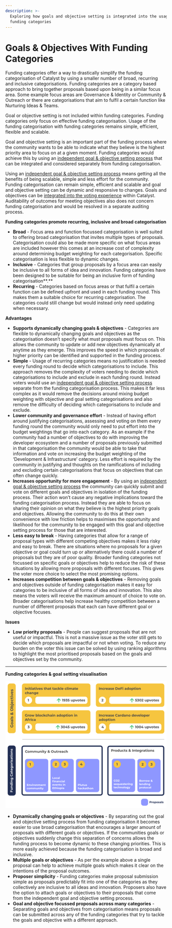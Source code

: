 ```yaml
---
description: >-
  Exploring how goals and objective setting is integrated into the usage of
  funding categories
---
```


# Goals & Objectives With Funding Categories

Funding categories offer a way to drastically simplify the funding categorisation of Catalyst by using a smaller number of broad, recurring and inclusive categorisations. Funding categories are a category based approach to bring together proposals based upon being in a similar focus area. Some example focus areas are Governance & Identity or Community & Outreach or there are categorisations that aim to fulfil a certain function like Nurturing Ideas & Teams.



Goal or objective setting is not included within funding categories. Funding categories only focus on effective funding categorisation. Usage of the funding categorisation with funding categories remains simple, efficient, flexible and scalable.



Goal and objective setting is an important part of the funding process where the community wants to be able to indicate what they believe is the highest priority area to focus on at a given moment. Funding categories would achieve this by using an [independent goal & objective setting process](independent-goal-and-objective-setting-process.md) that can be integrated and considered separately from funding categorisation.



Using an [independent goal & objective setting process](independent-goal-and-objective-setting-process.md) means getting all the benefits of being scalable, simple and less effort for the community. Funding categorisation can remain simple, efficient and scalable and goal and objective setting can be dynamic and responsive to changes. Goals and objectives can be [integrated into the voting experience](../community-goals-and-objectives/integrating-goals-and-objectives-into-voting.md) within Catalyst. Auditability of outcomes for meeting objectives also does not concern funding categorisation and would be resolved in a separate auditing process.



**Funding categories promote recurring, inclusive and broad categorisation**

* **Broad** - Focus area and function focussed categorisation is well suited to offering broad categorisation that invites multiple types of proposals. Categorisation could also be made more specific on what focus areas are included however this comes at an increase cost of complexity around determining budget weighting for each categorisation. Specific categorisation is less flexible to dynamic changes.
* **Inclusive** - Categories that group proposals by a focus area can easily be inclusive to all forms of idea and innovation. Funding categories have been designed to be suitable for being an inclusive form of funding categorisation**.**
* **Recurring** - Categories based on focus areas or that fulfil a certain function can be defined upfront and used in each funding round. This makes them a suitable choice for recurring categorisation. The categories could still change but would instead only need updating when necessary.



**Advantages**

* **Supports dynamically changing goals & objectives** - Categories are flexible to dynamically changing goals and objectives as the categorisation doesn’t specify what must proposals must focus on. This allows the community to update or add new objectives dynamically at anytime as they emerge. This improves the speed in which proposals of higher priority can be identified and supported in the funding process.
* **Simple** - Usage of recurring categories means no justification is needed every funding round to decide which categorisations to include. This approach removes the complexity of voters  needing to decide which categorisations to include and exclude in each funding round. Instead voters would use an [independent goal & objective setting process](independent-goal-and-objective-setting-process.md) separate from the funding categorisation process. This makes it far less complex as it would remove the decisions around mixing budget weighting with objective and goal setting categorisations and also remove the difficulty of deciding which categorisations to include and exclude.
* **Lower community and governance effort** - Instead of having effort around justifying categorisations, assessing and voting on them every funding round the community would only need to put effort into the budget weightings that go into each category. As an example if the community had a number of objectives to do with improving the developer ecosystem and a number of proposals previously submitted in that categorisation the community would be able to take that information and vote on increasing the budget weighting of the ‘Development & Infrastructure’ category. Less effort is required by the community in justifying and thoughts on the ramifications of including and excluding certain categorisations that focus on objectives that can often change quickly.
* **Increases opportunity for more engagement** - By using an [independent goal & objective setting process](independent-goal-and-objective-setting-process.md) the community can quickly submit and vote on different goals and objectives in isolation of the funding process. Their action won’t cause any negative implications toward the funding categorisation process. Instead they are able to focus on sharing their opinion on what they believe is the highest priority goals and objectives. Allowing the community to do this at their own convenience with low friction helps to maximises the opportunity and likelihood for the community to be engaged with this goal and objective setting process for those that are interested.
* **Less easy to break** - Having categories that allow for a range of proposal types with different competing objectives makes it less risky and easy to break. There are situations where no proposals for a given objective or goal could turn up or alternatively there could a number of proposals but they are of poor quality. Broader funding categories not focussed on specific goals or objectives help to reduce the risk of these situations by allowing more proposals with different focuses. This gives the voter more choice to select the most promising options.
* **Increases competition between goals & objectives** - Removing goals and objectives outside of funding categorisation makes it easy for categories to be inclusive of all forms of idea and innovation. This also means the voters will receive the maximum amount of choice to vote on. Broader categorisations help increase healthy competition between a number of different proposals that each can have different goal or objective focuses.



**Issues**

* **Low priority proposals** - People can suggest proposals that are not useful or impactful. This is not a massive issue as the voter still gets to decide which proposals are impactful or not when voting. To reduce any burden on the voter this issue can be solved by using ranking algorithms to highlight the most prioritised proposals based on the goals and objectives set by the community.

****

**Funding categories & goal setting visualisation**

![](../.gitbook/assets/funding-categories-and-goals.png)

* **Dynamically changing goals or objectives** - By separating out the goal and objective setting process from funding categorisation it becomes easier to use broad categorisation that encourages a larger amount of proposals with different goals or objectives. If the communities goals or objectives suddenly change this separation of concerns allows the funding process to become dynamic to these changing priorities. This is more easily achieved because the funding categorisation is broad and inclusive.
* **Multiple goals or objectives** - As per the example above a single proposal can help to achieve multiple goals which makes it clear on the intentions of the proposal outcomes.
* **Proposer simplicity** - Funding categories make proposal submission simple as proposals predictably fit into one of the categories as they collectively are inclusive to all ideas and innovation. Proposers also have the option to attach goals or objectives to their proposals that come from the independent goal and objective setting process.
* **Goal and objective focussed proposals across many categories** - Separating goals and objectives from categorisation means proposals can be submitted across any of the funding categories that try to tackle the goals and objective with a different approach.
